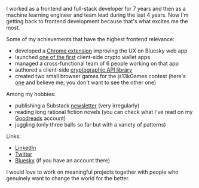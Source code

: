 I worked as a frontend and full-stack developer for 7 years and then as a machine learning engineer and team lead during the last 4 years. Now I'm getting back to frontend development because that's what excites me the most.

Some of my achievements that have the highest frontend relevance:
- developed a [Chrome extension](https://github.com/xenohunter/bluesky-overhaul) improving the UX on Bluesky web app
- launched [one of the first](https://waves.exchange/) client-side crypto wallet apps
- managed a cross-functional team of 6 people working on that app
- authored a client-side [cryptographic API library](https://www.npmjs.com/package/waves-api?activeTab=code)
- created two small browser games for the js13kGames contest (here's [one](https://js13kgames.com/entries/glitch-rabbit) and believe me, you don't want to see the other one)

Among my hobbies:
- publishing a Substack [newsletter](https://unstableorbits.substack.com/) (very irregularly)
- reading long rational fiction novels (you can check what I've read on my [Goodreads](https://www.goodreads.com/user/show/46199633-phil-filippak) account)
- juggling (only three balls so far but with a variety of patterns)

Links:
- [LinkedIn](https://www.linkedin.com/in/xenohunter/)
- [Twitter](https://twitter.com/blisstweeting)
- [Bluesky](https://staging.bsky.app/profile/blisstweeting.ingroup.social) (if you have an account there)

I would love to work on meaningful projects together with people who genuinely want to change the world for the better.
